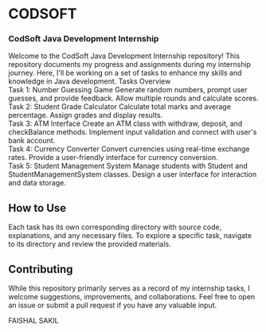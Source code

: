 # CODSOFT
### CodSoft Java Development Internship
Welcome to the CodSoft Java Development Internship repository! This repository documents my progress and assignments during my internship journey. Here, I'll be working on a set of tasks to enhance my skills and knowledge in Java development.
Tasks Overview <br>
Task 1: Number Guessing Game
Generate random numbers, prompt user guesses, and provide feedback.
Allow multiple rounds and calculate scores. <br>
Task 2: Student Grade Calculator
Calculate total marks and average percentage.
Assign grades and display results. <br>
Task 3: ATM Interface
Create an ATM class with withdraw, deposit, and checkBalance methods.
Implement input validation and connect with user's bank account. <br>
Task 4: Currency Converter
Convert currencies using real-time exchange rates.
Provide a user-friendly interface for currency conversion. <br>
Task 5: Student Management System
Manage students with Student and StudentManagementSystem classes.
Design a user interface for interaction and data storage. <br>
## How to Use <br>
Each task has its own corresponding directory with source code, explanations, and any necessary files. To explore a specific task, navigate to its directory and review the provided materials. <br>

## Contributing <br>
While this repository primarily serves as a record of my internship tasks, I welcome suggestions, improvements, and collaborations. Feel free to open an issue or submit a pull request if you have any valuable input.

FAISHAL SAKIL
